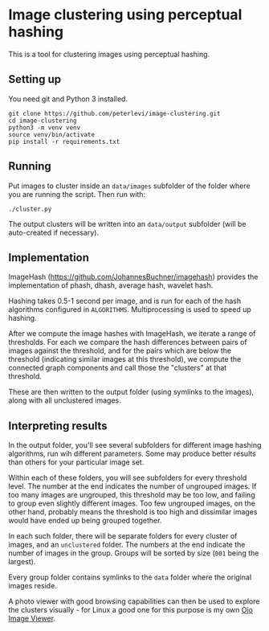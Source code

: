 # Image clustering using perceptual hashing

This is a tool for clustering images using perceptual hashing.

## Setting up

You need git and Python 3 installed.

```commandline
git clone https://github.com/peterlevi/image-clustering.git
cd image-clustering
python3 -m venv venv
source venv/bin/activate
pip install -r requirements.txt
```

## Running

Put images to cluster inside an `data/images` subfolder of the folder where you are running the
script.
Then run with:

```commandline
./cluster.py
```

The output clusters will be written into an `data/output` subfolder (will be auto-created if
necessary).

## Implementation

ImageHash (https://github.com/JohannesBuchner/imagehash) provides the implementation of
phash, dhash, average hash, wavelet hash.

Hashing takes 0.5-1 second per image, and is run for each of the hash algorithms configured in
`ALGORITHMS`. Multiprocessing is used to speed up hashing.

After we compute the image hashes with ImageHash, we iterate a range of thresholds.
For each we compare the hash differences between pairs of images against the threshold, and for
the pairs which are below the threshold (indicating similar images at this threshold),
we compute the connected graph components and call those the "clusters" at that threshold.

These are then written to the output folder (using symlinks to the images), along with all
unclustered images.

## Interpreting results

In the output folder, you'll see several subfolders for different image hashing algorithms, run wih
different parameters. Some may produce better results than others for your particular image set.

Within each of these folders, you will see subfolders for every threshold level.
The number at the end indicates the number of ungrouped images. If too many images are ungrouped,
this threshold may be too low, and failing to group even slightly different images.
Too few ungrouped images, on the other hand, probably means the threshold is too high and dissimilar
images would have ended up being grouped together.

In each such folder, there will be separate folders for every cluster of images, and
an `unclustered` folder. The numbers at the end indicate the number of images in the group. Groups
will be sorted by size (`001` being the largest).

Every group folder contains symlinks to the `data` folder where the original images reside.

A photo viewer with good browsing capabilities can then be used to explore the clusters visually -
for Linux a good one for this purpose is my own
[Ojo Image Viewer](https://github.com/peterlevi/ojo/).


